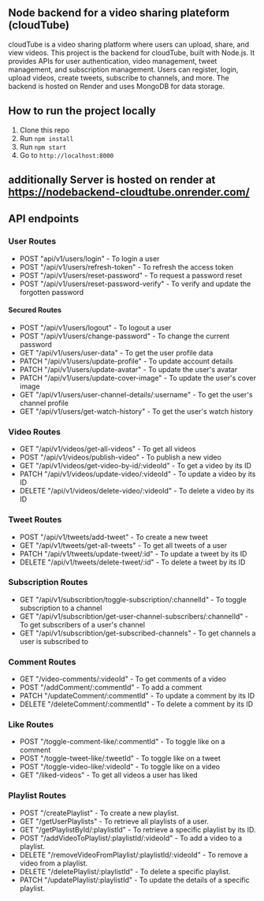 ## Node backend for a video sharing plateform (cloudTube)

cloudTube is a video sharing platform where users can upload, share, and view videos. This project is the backend for cloudTube, built with Node.js. It provides APIs for user authentication, video management, tweet management, and subscription management. Users can register, login, upload videos, create tweets, subscribe to channels, and more. The backend is hosted on Render and uses MongoDB for data storage.

## How to run the project locally

1. Clone this repo
2. Run `npm install`
3. Run `npm start`
4. Go to `http://localhost:8000`

## additionally Server is hosted on render at https://nodebackend-cloudtube.onrender.com/

## API endpoints

### User Routes

- POST "api/v1/users/login" - To login a user
- POST "/api/v1/users/refresh-token" - To refresh the access token
- POST "/api/v1/users/reset-password" - To request a password reset
- POST "/api/v1/users/reset-password-verify" - To verify and update the forgotten password

#### Secured Routes

- POST "/api/v1/users/logout" - To logout a user
- POST "/api/v1/users/change-password" - To change the current password
- GET "/api/v1/users/user-data" - To get the user profile data
- PATCH "/api/v1/users/update-profile" - To update account details
- PATCH "/api/v1/users/update-avatar" - To update the user's avatar
- PATCH "/api/v1/users/update-cover-image" - To update the user's cover image
- GET "/api/v1/users/user-channel-details/:username" - To get the user's channel profile
- GET "/api/v1/users/get-watch-history" - To get the user's watch history

### Video Routes

- GET "/api/v1/videos/get-all-videos" - To get all videos
- POST "/api/v1/videos/publish-video" - To publish a new video
- GET "/api/v1/videos/get-video-by-id/:videoId" - To get a video by its ID
- PATCH "/api/v1/videos/update-video/:videoId" - To update a video by its ID
- DELETE "/api/v1/videos/delete-video/:videoId" - To delete a video by its ID

### Tweet Routes

- POST "/api/v1/tweets/add-tweet" - To create a new tweet
- GET "/api/v1/tweets/get-all-tweets" - To get all tweets of a user
- PATCH "/api/v1/tweets/update-tweet/:id" - To update a tweet by its ID
- DELETE "/api/v1/tweets/delete-tweet/:id" - To delete a tweet by its ID

### Subscription Routes

- GET "/api/v1/subscribtion/toggle-subscription/:channelId" - To toggle subscription to a channel
- GET "/api/v1/subscribtion/get-user-channel-subscribers/:channelId" - To get subscribers of a user's channel
- GET "/api/v1/subscribtion/get-subscribed-channels" - To get channels a user is subscribed to

### Comment Routes

- GET "/video-comments/:videoId" - To get comments of a video
- POST "/addComment/:commentId" - To add a comment
- PATCH "/updateComment/:commentId" - To update a comment by its ID
- DELETE "/deleteComment/:commentId" - To delete a comment by its ID

### Like Routes

- POST "/toggle-comment-like/:commentId" - To toggle like on a comment
- POST "/toggle-tweet-like/:tweetId" - To toggle like on a tweet
- POST "/toggle-video-like/:videoId" - To toggle like on a video
- GET "/liked-videos" - To get all videos a user has liked

### Playlist Routes

- POST "/createPlaylist" - To create a new playlist.
- GET "/getUserPlaylists" - To retrieve all playlists of a user.
- GET "/getPlaylistById/:playlistId" - To retrieve a specific playlist by its ID.
- POST "/addVideoToPlaylist/:playlistId/:videoId" - To add a video to a playlist.
- DELETE "/removeVideoFromPlaylist/:playlistId/:videoId" - To remove a video from a playlist.
- DELETE "/deletePlaylist/:playlistId" - To delete a specific playlist.
- PATCH "/updatePlaylist/:playlistId" - To update the details of a specific playlist.
